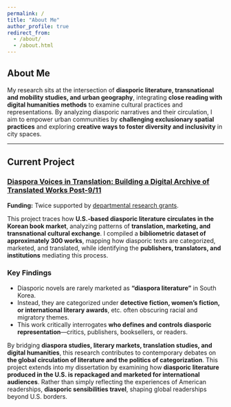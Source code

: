 ```yaml
---
permalink: /
title: "About Me"
author_profile: true
redirect_from: 
  - /about/
  - /about.html
---
```


## **About Me**  

My research sits at the intersection of **diasporic literature, transnational and mobility studies, and urban geography**, integrating **close reading with digital humanities methods** to examine cultural practices and representations. By analyzing diasporic narratives and their circulation, I aim to empower urban communities by **challenging exclusionary spatial practices** and exploring **creative ways to foster diversity and inclusivity** in city spaces.

---

## **Current Project**  
### **[Diaspora Voices in Translation: Building a Digital Archive of Translated Works Post-9/11](https://next-test-one-henna.vercel.app/)**  

**Funding:** Twice supported by [departmental research grants](https://www.cmu.edu/dietrich/english/dei/project-funds.html).  

This project traces how **U.S.-based diasporic literature circulates in the Korean book market**, analyzing patterns of **translation, marketing, and transnational cultural exchange**. I compiled a **bibliometric dataset of approximately 300 works**, mapping how diasporic texts are categorized, marketed, and translated, while identifying the **publishers, translators, and institutions** mediating this process.  

### **Key Findings**  
- Diasporic novels are rarely marketed as **“diaspora literature”** in South Korea.  
- Instead, they are categorized under **detective fiction, women’s fiction, or international literary awards**, etc. often obscuring racial and migratory themes.  
- This work critically interrogates **who defines and controls diasporic representation**—critics, publishers, booksellers, or readers.  

By bridging **diaspora studies, literary markets, translation studies, and digital humanities**, this research contributes to contemporary debates on **the global circulation of literature and the politics of categorization**. This project extends into my dissertation by examining how **diasporic literature produced in the U.S. is repackaged and marketed for international audiences**. Rather than simply reflecting the experiences of American readerships, **diasporic sensibilities travel**, shaping global readerships beyond U.S. borders.  
